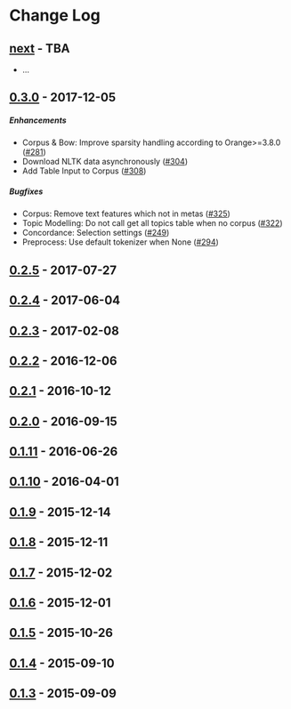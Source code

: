 Change Log
==========

[next] - TBA
------------
* ...


[0.3.0] - 2017-12-05
--------------------
##### Enhancements
* Corpus & Bow: Improve sparsity handling according to Orange>=3.8.0 ([#281](../../pull/281))
* Download NLTK data asynchronously ([#304](../../pull/304))
* Add Table Input to Corpus ([#308](../../pull/308))

##### Bugfixes
* Corpus: Remove text features which not in metas ([#325](../../pull/325))
* Topic Modelling: Do not call get all topics table when no corpus ([#322](../../pull/322))
* Concordance: Selection settings ([#249](../../pull/249))
* Preprocess: Use default tokenizer when None ([#294](../../pull/294))


[0.2.5] - 2017-07-27
--------------------


[0.2.4] - 2017-06-04
--------------------


[0.2.3] - 2017-02-08
--------------------


[0.2.2] - 2016-12-06
--------------------


[0.2.1] - 2016-10-12
--------------------


[0.2.0] - 2016-09-15
--------------------


[0.1.11] - 2016-06-26
--------------------


[0.1.10] - 2016-04-01
--------------------


[0.1.9] - 2015-12-14
--------------------


[0.1.8] - 2015-12-11
--------------------


[0.1.7] - 2015-12-02
--------------------


[0.1.6] - 2015-12-01
--------------------


[0.1.5] - 2015-10-26
--------------------


[0.1.4] - 2015-09-10
--------------------


[0.1.3] - 2015-09-09
--------------------


[next]: https://github.com/biolab/orange3-text/compare/0.3.0...HEAD
[0.3.0]: https://github.com/biolab/orange3-text/compare/0.3.0...0.2.5
[0.2.5]: https://github.com/biolab/orange3-text/compare/0.2.5...0.2.4
[0.2.4]: https://github.com/biolab/orange3-text/compare/0.2.4...0.2.3
[0.2.3]: https://github.com/biolab/orange3-text/compare/0.2.3...0.2.2
[0.2.2]: https://github.com/biolab/orange3-text/compare/0.2.2...0.2.1
[0.2.1]: https://github.com/biolab/orange3-text/compare/0.2.1...0.2.0
[0.2.0]: https://github.com/biolab/orange3-text/compare/0.2.0...0.1.11
[0.1.11]: https://github.com/biolab/orange3-text/compare/0.1.11...0.1.10
[0.1.10]: https://github.com/biolab/orange3-text/compare/0.1.10...0.1.9
[0.1.9]: https://github.com/biolab/orange3-text/compare/0.1.9...0.1.8
[0.1.8]: https://github.com/biolab/orange3-text/compare/0.1.8...0.1.7
[0.1.7]: https://github.com/biolab/orange3-text/compare/0.1.7...0.1.6
[0.1.6]: https://github.com/biolab/orange3-text/compare/0.1.6...0.1.5
[0.1.5]: https://github.com/biolab/orange3-text/compare/0.1.5...0.1.4
[0.1.4]: https://github.com/biolab/orange3-text/compare/0.1.4...0.1.3
[0.1.3]: https://github.com/biolab/orange3-text/commits/0.1.3
